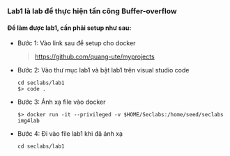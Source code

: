 ### Lab1 là lab để thực hiện tấn công Buffer-overflow
#### Để làm được lab1, cần phải setup như sau: 
* Bước 1: Vào link sau để setup cho docker
  > https://github.com/quang-ute/myprojects
* Bước 2: Vào thư mục lab1 và bật lab1 trên visual studio code
  ```
  cd seclabs/lab1
  $> code .
  ```
* Bước 3: Ánh xạ file vào docker
  ```
  $> docker run -it --privileged -v $HOME/Seclabs:/home/seed/seclabs img4lab
  ```
* Bước 4: Đi vào file lab1 khi đã ánh xạ
  ```
  cd seclabs/lab1
  ```
